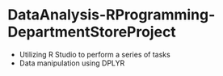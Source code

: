 # DataAnalysis-RProgramming-DepartmentStoreProject
* Utilizing R Studio to perform a series of tasks
* Data manipulation using DPLYR

